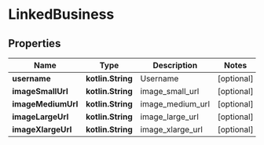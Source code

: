 
# LinkedBusiness

## Properties
| Name | Type | Description | Notes |
| ------------ | ------------- | ------------- | ------------- |
| **username** | **kotlin.String** | Username |  [optional] |
| **imageSmallUrl** | **kotlin.String** | image_small_url |  [optional] |
| **imageMediumUrl** | **kotlin.String** | image_medium_url |  [optional] |
| **imageLargeUrl** | **kotlin.String** | image_large_url |  [optional] |
| **imageXlargeUrl** | **kotlin.String** | image_xlarge_url |  [optional] |




